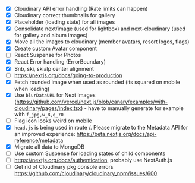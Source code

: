 - [x] Cloudinary API error handling (Rate limits can happen)
- [x] Cloudinary correct thumbnails for gallery
- [x] Placeholder (loading state) for all images
- [x] Consolidate next/image (used for lightbox) and next-cloudinary (used for gallery and album images)
- [x] Move all the images to cloudinary (member avatars, resort logos, flags)
- [x] Create custom Avatar component
- [ ] React Suspense for Photos
- [x] React Error handling (ErrorBoundary)
- [x] Snb, ski, skialp center alignment
- [ ] https://nextjs.org/docs/going-to-production
- [x] Fetch rounded image when used as rounded (its squared on mobile when loading)
- [x] Use `blurDataURL` for Next Images (https://github.com/vercel/next.js/blob/canary/examples/with-cloudinary/pages/index.tsx) - have to manually generate for example with `f_jpg,w_8,q_70`
- [ ] Flag icon looks weird on mobile
- [x] `head.js` is being used in route /. Please migrate to the Metadata API for an improved experience: https://beta.nextjs.org/docs/api-reference/metadata
- [x] Migrate all data to MongoDB
- [ ] Use custom Suspense for loading states of child components
- [ ] https://nextjs.org/docs/authentication, probably use NextAuth.js
- [ ] Get rid of Cloudinary pkg console errors https://github.com/cloudinary/cloudinary_npm/issues/600
